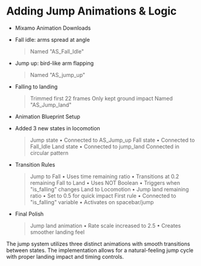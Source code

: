 # Adding Jump Animations & Logic

* Mixamo Animation Downloads
 - Fall idle: arms spread at angle
   > Named "AS_Fall_Idle"
 - Jump up: bird-like arm flapping
   > Named "AS_jump_up"
 - Falling to landing
   > Trimmed first 22 frames
   > Only kept ground impact
   > Named "AS_Jump_land"

* Animation Blueprint Setup
 - Added 3 new states in locomotion
   > Jump state
     • Connected to AS_Jump_up
   > Fall state
     • Connected to Fall_Idle
   > Land state
     • Connected to jump_land
   > Connected in circular pattern

 - Transition Rules
   > Jump to Fall
     • Uses time remaining ratio
     • Transitions at 0.2 remaining
   > Fall to Land
     • Uses NOT Boolean
     • Triggers when "is_falling" changes
   > Land to Locomotion
     • Jump land remaining ratio
     • Set to 0.5 for quick impact
   > First rule
     • Connected to "is_falling" variable
     • Activates on spacebar/jump

 - Final Polish
   > Jump land animation
     • Rate scale increased to 2.5
     • Creates smoother landing feel

The jump system utilizes three distinct animations with smooth transitions between states. The implementation allows for a natural-feeling jump cycle with proper landing impact and timing controls.
